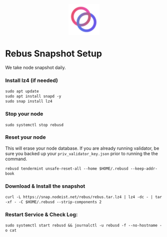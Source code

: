 <p align="center">
  <img height="100" height="auto" src="https://raw.githubusercontent.com/Nodeist/Kurulumlar/main/logos/rebus.png">
</p>



# Rebus Snapshot Setup
We take node snapshot daily.

### Install lz4 (if needed)
```
sudo apt update
sudo apt install snapd -y
sudo snap install lz4
```

### Stop your node
```
sudo systemctl stop rebusd
```

### Reset your node
This will erase your node database. If you are already running validator, be sure you backed up your `priv_validator_key.json` prior to running the the command.

```
rebusd tendermint unsafe-reset-all --home $HOME/.rebusd --keep-addr-book
```

### Download & Install the snapshot
```
curl -L https://snap.nodeist.net/rebus/rebus.tar.lz4 | lz4 -dc - | tar -xf - -C $HOME/.rebusd --strip-components 2
```

### Restart Service & Check Log:
```
sudo systemctl start rebusd && journalctl -u rebusd -f --no-hostname -o cat
```
